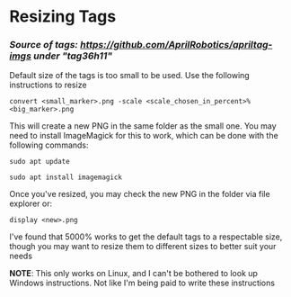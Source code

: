 # Resizing Tags

### *Source of tags: https://github.com/AprilRobotics/apriltag-imgs under "tag36h11"*

Default size of the tags is too small to be used. Use the following instructions to resize  

```
convert <small_marker>.png -scale <scale_chosen_in_percent>% <big_marker>.png
```

This will create a new PNG in the same folder as the small one. You may need to install ImageMagick for this to work, which can be done with the following commands:  

```
sudo apt update
```

```
sudo apt install imagemagick
```

Once you've resized, you may check the new PNG in the folder via file explorer or:  

```
display <new>.png 
```

I've found that 5000% works to get the default tags to a respectable size, though you may want to resize them to different sizes to better suit your needs  

**NOTE**: This only works on Linux, and I can't be bothered to look up Windows instructions. Not like I'm being paid to write these instructions
